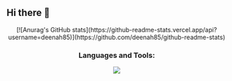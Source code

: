 ## Hi there 👋

<!--
**Deenah85/deenah85** is a ✨ _special_ ✨ repository because its `README.md` (this file) appears on your GitHub profile.

Here are some ideas to get you started:

- 🔭 I’m currently working on ...
- 🌱 I’m currently learning ...
- 👯 I’m looking to collaborate on ...
- 🤔 I’m looking for help with ...
- 💬 Ask me about ...
- 📫 How to reach me: ...
- 😄 Pronouns: ...
- ⚡ Fun fact: ...
-->
<p align="center">
[![Anurag's GitHub stats](https://github-readme-stats.vercel.app/api?username=deenah85)](https://github.com/deenah85/github-readme-stats)
</p>
<h3 align="center">Languages and Tools:</h3>
<p align="center">
  <a href="https://skillicons.dev">
    <img src="https://skillicons.dev/icons?i=git,github,kubernetes,docker,jenkins,ansible,aws,linux,html,css,wordpress" />
  </a>
</p>
